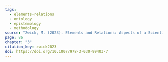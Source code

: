 ```yaml
---
tags:
  - elements-relations
  - ontology
  - epistemology
  - methodology
source: "Zwick, M. (2023). Elements and Relations: Aspects of a Scientific Metaphysics (Vol. 35). Springer International Publishing."
page: 86
chapter: "3"
citation_key: zwick2023
doi: https://doi.org/10.1007/978-3-030-99403-7
---
```


